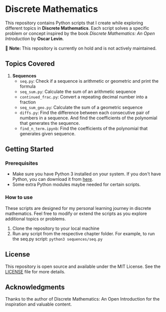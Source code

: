 # Discrete Mathematics

This repository contains Python scripts that I create while exploring different topics in **Discrete Mathematics**. Each script solves a specific problem or concept inspired by the book *Discrete Mathematics: An Open Introduction* by **Oscar Levin**.

📌 **Note:** This repository is currently on hold and is not actively maintained.  

## Topics Covered

1. **Sequences**
    - `seq.py`: Check if a sequence is arithmetic or geometric and print the formula
    - `seq_sum.py`: Calculate the sum of an arithmetic sequence
    - `continued_frac.py`: Convert a repeating decimal number into a fraction
    - `seq_sum_geo.py`: Calculate the sum of a geometric sequence
    - `diffs.py`: Find the difference between each consecutive pair of numbers in a sequence. And find the coefficients of the polynomial that generates the sequence.
    - `find_n_term.ipynb`: Find the coefficients of the polynomial that generates given sequence.

## Getting Started

### Prerequisites

- Make sure you have Python 3 installed on your system. If you don't have Python, you can download it from [here](https://www.python.org/downloads/).
- Some extra Python modules maybe needed for certain scripts.

### How to use

These scripts are designed for my personal learning journey in discrete mathematics. Feel free to modify or extend the scripts as you explore additional topics or problems.

1. Clone the repository to your local machine
2. Run any script from the respective chapter folder. For example, to run the seq.py script: `python3 sequences/seq.py`

## License

This repository is open source and available under the MIT License. See the [LICENSE](LICENSE.txt) file for more details.

## Acknowledgments

Thanks to the author of Discrete Mathematics: An Open Introduction for the inspiration and valuable content.
